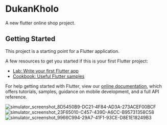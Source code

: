 # DukanKholo

A new flutter online shop project.

## Getting Started

This project is a starting point for a Flutter application.

A few resources to get you started if this is your first Flutter project:

- [Lab: Write your first Flutter app](https://flutter.dev/docs/get-started/codelab)
- [Cookbook: Useful Flutter samples](https://flutter.dev/docs/cookbook)

For help getting started with Flutter, view our
[online documentation](https://flutter.dev/docs), which offers tutorials,
samples, guidance on mobile development, and a full API reference.

![simulator_screenshot_8D5450B9-DC21-4F84-AD3A-273ACEF00BCF](https://user-images.githubusercontent.com/33257022/136958039-c10e3c07-aad8-45f5-bc9d-e88a5b72dcc2.png)
![simulator_screenshot_23F65010-C457-439D-A6CC-B95731358C58](https://user-images.githubusercontent.com/33257022/136958054-0391ea49-ca04-4f81-bc66-e99a04f53528.png)
![simulator_screenshot_9966C994-29A7-41F1-93CE-D8E1E18249B3](https://user-images.githubusercontent.com/33257022/136958433-4d9eb01f-fb67-45c2-b3f2-b030947bac25.png)
